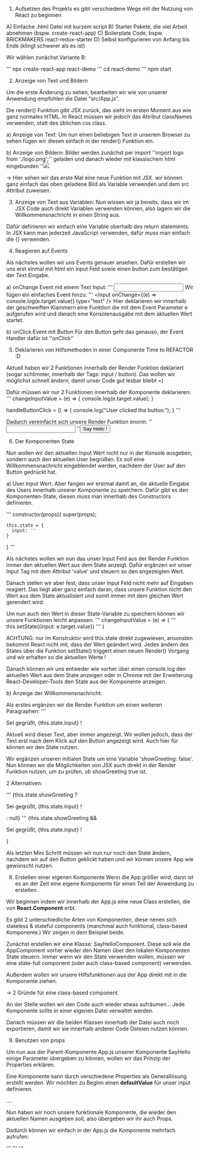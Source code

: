 1. Aufsetzen des Projekts
es gibt verschiedene Wege mit der Nutzung von React zu beginnen

A) Einfache .html Datei mit kurzem script
B) Starter Pakete, die viel Arbeit abnehmen (bspw. create-react-app)
C) Boilerplate Code, bspw. BRICKMAKERS react-redux-starter
D) Selbst konfigurieren von Anfang bis Ende (klingt schwerer als es ist)

Wir wählen zunächst Variante B:

''' npx create-react-app react-demo
''' cd react-demo
''' npm start

2. Anzeige von Text und Bildern

Um die erste Änderung zu sehen, bearbeiten wir wie von unserer Anwendung empfohlen die Datei "src/App.js".

Die render() Funktion gibt JSX zurück, das sieht im ersten Moment aus wie ganz normales HTML. 
In React müssen wir jedoch das Attribut classNames verwenden, statt des üblichen css class.

a) Anzeige von Text: 
Um nun einen beliebigen Text in unserem Browser zu sehen fügen wir diesen einfach in der render() Funktion ein.

b) Anzeige von Bildern:
Bilder werden zunächst per import ''import logo from './logo.png';'' geladen und danach wieder mit klassischem html eingebunden ''<img src={logo} >

-> Hier sehen wir das erste Mal eine neue Funktion mit JSX. wir können ganz einfach das oben geladene Bild als Variable verwenden und dem src Attribut zuweisen.

3. Anzeige von Text aus Variablen:
Nun wissen wir ja bereits, dass wir im JSX Code auch direkt Variablen verwenden können, also lagern wir die Willkommensnachricht in einen String aus.

Dafür definieren wir einfach eine Variable oberhalb des return statements. In JSX kann man jederzeit JavaScript verwenden, dafür muss man einfach die {} verwenden.

4. Reagieren auf Events

Als nächstes wollen wir uns Events genauer ansehen. Dafür erstellen wir uns erst einmal mit html ein input Feld sowie einen button zum bestätigen der Text Eingabe.

a) onChange Event mit einem Text Input:
''' <input type="text" />
Wir fügen ein einfaches Event hinzu:
''' <input onChange={(e) => console.log(e.target.value)} type="text" />
Hier deklarieren wir innerhalb der geschweiften Klammern eine Funktion die mit dem Event Parameter e aufgerufen wird und danach eine Konsolenausgabe mit dem aktuellen Wert startet.

b) onClick Event mit Button
Für den Button geht das genauso, der Event Handler dafür ist ''onClick''


5. Deklarieren von Hilfsmethoden in einer Componente
Time to REFACTOR :D

Aktuell haben wir 2 Funktionen innerhalb der Render Funktion deklariert (sogar schlimmer, innerhalb der Tags: input / button).
Das wollen wir möglichst schnell ändern, damit unser Code gut lesbar bleibt =) 

Dafür müssen wir nur 2 Funktionen innerhalb der Komponente deklarieren:
''' 
  changeInputValue = (e) => {
    console.log(e.target.value);
  }

  handleButtonClick = () => {
    console.log("User clicked the button.");
  }
'''

Dadurch vereinfacht sich unsere Render Funktion enorm:
''<input onChange={this.changeInputValue} type="text" />
''<button onClick={this.handleButtonClick}> Say Hello ! </button>

6. Der Komponenten State

Nun wollen wir den aktuellen Input Wert nicht nur in der Konsole ausgeben, sondern auch den aktuellen User begrüßen. Es soll eine Willkommensnachricht eingeblendet werden, nachdem der User auf den Button gedrückt hat.

a) User Input Wert.
Aber fangen wir erstmal damit an, die aktuelle Eingabe des Users innerhalb unserer Komponente zu speichern.
Dafür gibt es den Komponenten-State, diesen muss man innerhalb des Constructors definieren.

'''   constructor(props){
    super(props);

    this.state = {
      input: ''
    }
  }
'''

Als nächstes wollen wir nun das unser Input Feld aus der Render Funktion immer den aktuellen Wert aus dem State anzeigt.
Dafür ergänzen wir unser Input Tag mit dem Attribut 'value' und steuern so den angezeigten Wert.

Danach stellen wir aber fest, dass unser Input Feld nicht mehr auf Eingaben reagiert. Das liegt aber ganz einfach daran, dass unsere Funktion nicht den Wert aus dem State aktualisiert und somit immer mit dem gleichen Wert gerendert wird.

Um nun auch den Wert in dieser State-Variable zu speichern können wir unsere Funktionen leicht anpassen.
'''   changeInputValue = (e) => {
'''    this.setState({input: e.target.value})
'''  }

ACHTUNG:
nur im Konstruktor wird this.state direkt zugewiesen, ansonsten bekommt React nicht mit, dass der Wert geändert wird. Jedes ändern des States über die Funktion setState() triggert einen neuen Render() Vorgang und wir erhalten so die aktuellen Werte !

Danach können wir uns entweder wie vorher über einen console.log den aktuellen Wert aus dem State anzeigen oder in Chrome mit der Erweiterung React-Developer-Tools den State aus der Komponente anzeigen.

b) Anzeige der Willkommensnachricht:

Als erstes ergänzen wir die Render Funktion um einen weiteren Paragraphen:
''' <p> Sei gegrüßt, {this.state.input} ! </p>
Aktuell wird dieser Text, aber immer angezeigt. Wir wollen jedoch, dass der Text erst nach dem Klick auf den Button angezeigt wird.
Auch hier für können wir den State nutzen.

Wir ergänzen unseren initialen State um eine Variable 'showGreeting: false'. 
Nun können wir die Möglichkeiten von JSX auch direkt in der Render Funktion nutzen, um zu prüfen, ob showGreeting true ist.

2 Alternativen:

'''        {this.state.showGreeting ? <p> Sei gegrüßt, {this.state.input} ! </p>: null}
'''        {this.state.showGreeting && <p> Sei gegrüßt, {this.state.input} ! </p>}

Als letzten Mini Schritt müssen wir nun nur noch den State ändern, nachdem wir auf den Button geklickt haben und wir können unsere App wie gewünscht nutzen.

8. Erstellen einer eigenen Komponente
Wenn die App größer wird, dann ist es an der Zeit eine eigene Komponente für einen Teil der Anwendung zu erstellen.

Wir beginnen indem wir innerhalb der App.js eine neue Class erstellen, die von **React.Component** erbt.

Es gibt 2 unterschiedliche Arten von Komponenten, diese nenen sich stateless & stateful components (manchmal auch  funktional, class-based Komponente.) Wir zeigen in dem Beispiel beide.

Zunächst erstellen wir eine Klasse: SayHelloComponent.
Diese soll wie die AppComponent vorher wieder den Namen über den lokalen Komponenten State steuern.
Immer wenn wir den State verwenden wollen, müssen wir eine state-full component (oder auch class-based component) verwenden.

Außerdem wollen wir unsere Hilfsfunktionen aus der App direkt mit in die Komponente ziehen.

-> 2 Gründe für eine class-based component.


An der Stelle wollen wir den Code auch wieder etwas aufräumen... 
Jede Komponente sollte in einer eigenen Datei verwaltet werden.

Danach müssen wir die beiden Klassen innerhalb der Datei auch noch exportieren, damit wir sie innerhalb anderer Code Dateien nutzen können.



9. Benutzen von props

Um nun aus der Parent-Komponente App.js unserer Komponente SayHello einige Parameter übergeben zu können, wollen wir das Prinzip der Properties erklären.

Eine Komponente kann durch verschiedene Properties als Generallösung erstellt werden. Wir möchten zu Beginn einen **defaultValue** für unser input definieren. 


....

Nun haben wir noch unsere funktionale Komponente, die wieder den aktuellen Namen ausgeben soll, also übergeben wir ihr auch Props.

Dadurch können wir einfach in der App.js die Komponente mehrfach aufrufen:

'''         <SayHelloComponent defaultValue=".NET Usergroup" />
'''        <SayHelloComponent defaultValue="Daniel Varela" />
'''        <SayHelloComponent defaultValue="Jonas Österle" />
   